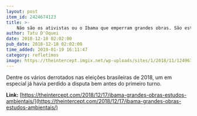 ```yaml
---
layout: post
item_id: 2424674123
title: >-
    Não são os ativistas ou o Ibama que emperram grandes obras. São estudos ambientais mal feitos.
author: Tatu D'Oquei
date: 2018-12-18 02:02:00
pub_date: 2018-12-18 02:02:00
time_added: 2019-01-19 16:11:47
category: refletimos
image: https://theintercept.imgix.net/wp-uploads/sites/1/2018/11/12496394-high-1542917501.jpeg?auto=compress%2Cformat&q=90&fit=crop&w=1200&h=800
---
```


Dentre os vários derrotados nas eleições brasileiras de 2018, um em especial já havia perdido a disputa bem antes do primeiro turno.

**Link:** [https://theintercept.com/2018/12/17/ibama-grandes-obras-estudos-ambientais/](https://theintercept.com/2018/12/17/ibama-grandes-obras-estudos-ambientais/)

